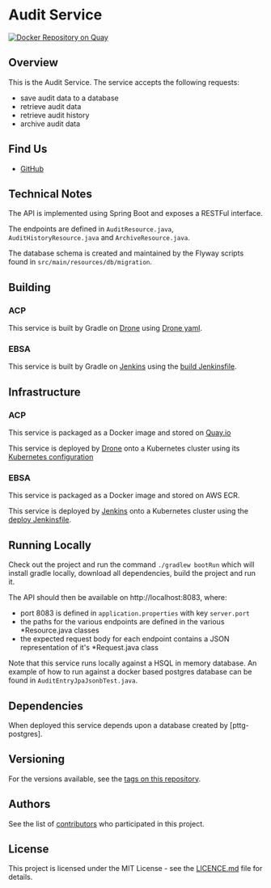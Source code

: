 Audit Service
=

[![Docker Repository on Quay](https://quay.io/repository/ukhomeofficedigital/pttg-ip-audit/status "Docker Repository on Quay")](https://quay.io/repository/ukhomeofficedigital/pttg-ip-hmrc)

## Overview

This is the Audit Service. The service accepts the following requests:
* save audit data to a database
* retrieve audit data
* retrieve audit history
* archive audit data
 
## Find Us

* [GitHub]

## Technical Notes

The API is implemented using Spring Boot and exposes a RESTFul interface.

The endpoints are defined in `AuditResource.java`, `AuditHistoryResource.java` and `ArchiveResource.java`.

The database schema is created and maintained by the Flyway scripts found in `src/main/resources/db/migration`. 

## Building

### ACP

This service is built by Gradle on [Drone] using [Drone yaml].

### EBSA

This service is built by Gradle on [Jenkins] using the [build Jenkinsfile].

## Infrastructure

### ACP

This service is packaged as a Docker image and stored on [Quay.io]

This service is deployed by [Drone] onto a Kubernetes cluster using its [Kubernetes configuration]

### EBSA

This service is packaged as a Docker image and stored on AWS ECR.

This service is deployed by [Jenkins] onto a Kubernetes cluster using the [deploy Jenkinsfile].

## Running Locally

Check out the project and run the command `./gradlew bootRun` which will install gradle locally, download all dependencies, build the project and run it.

The API should then be available on http://localhost:8083, where:
- port 8083 is defined in `application.properties` with key `server.port`
- the paths for the various endpoints are defined in the various *Resource.java classes
- the expected request body for each endpoint contains a JSON representation of it's *Request.java class

Note that this service runs locally against a HSQL in memory database.  An example of how to run against a docker based postgres database can be found in `AuditEntryJpaJsonbTest.java`.

## Dependencies

When deployed this service depends upon a database created by [pttg-postgres]. 

## Versioning

For the versions available, see the [tags on this repository].

## Authors

See the list of [contributors] who participated in this project.

## License

This project is licensed under the MIT License - see the [LICENCE.md]
file for details.


[contributors]:                     https://github.com/UKHomeOffice/pttg-ip-audit/graphs/contributors
[Quay.io]:                          https://quay.io/repository/ukhomeofficedigital/pttg-ip-audit
[kubernetes configuration]:         https://github.com/UKHomeOffice/kube-pttg-ip-audit
[Drone yaml]:                       .drone.yml
[tags on this repository]:          https://github.com/UKHomeOffice/pttg-ip-audit/tags
[LICENCE.md]:                       LICENCE.md
[GitHub]:                           https://github.com/orgs/UKHomeOffice/teams/pttg
[Drone]:                            https://drone.acp.homeoffice.gov.uk/UKHomeOffice/pttg-ip-audit
[Jenkins]:                          https://eue-pttg-jenkins-dtzo-kops1.service.ops.iptho.co.uk/job/build_eue_api_audit_service/             
[build Jenkinsfile]:                https://bitbucket.ipttools.info/projects/EUE-API/repos/eue-api-shared-services-toolset/browse/Jenkinsfile.pttg_ip_audit
[deploy Jenkinsfile]:               https://eue-pttg-jenkins-dtzo-kops1.service.ops.iptho.co.uk/job/deploy_np_dev_push_eue_api_project_tiller/


